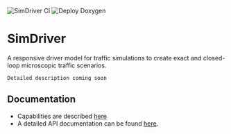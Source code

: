 ![SimDriver CI](https://github.com/ika-rwth-aachen/SimDriver/workflows/SimDriver%20CI/badge.svg?branch=master) ![Deploy Doxygen](https://github.com/ika-rwth-aachen/SimDriver/workflows/Deploy%20Doxygen/badge.svg)

# SimDriver

A responsive driver model for traffic simulations to create exact and closed-loop microscopic traffic scenarios.

`Detailed description coming soon`

## Documentation

* Capabilities are described [here](src/README.md)
* A detailed API documentation can be found [here](https://ika-rwth-aachen.github.io/SimDriver/).
